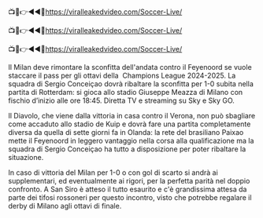 📺📱👉◄◄🔴https://viralleakedvideo.com/Soccer-Live/

📺📱👉◄◄🔴https://viralleakedvideo.com/Soccer-Live/

📺📱👉◄◄🔴https://viralleakedvideo.com/Soccer-Live/

Il Milan deve rimontare la sconfitta dell'andata contro il Feyenoord se vuole staccare il pass per gli ottavi della  Champions League 2024-2025. La squadra di Sergio Conceiçao dovrà ribaltare la sconfitta per 1-0 subita nella partita di Rotterdam: si gioca allo stadio Giuseppe Meazza di Milano con fischio d’inizio alle ore 18:45. Diretta TV e streaming su Sky e Sky GO.


Il Diavolo, che viene dalla vittoria in casa contro il Verona, non può sbagliare come accaduto allo stadio de Kuip e dovrà fare una partita completamente diversa da quella di sette giorni fa in Olanda: la rete del brasiliano Paixao mette il Feyenoord in leggero vantaggio nella corsa alla qualificazione ma la squadra di Sergio Conceiçao ha tutto a disposizione per poter ribaltare la situazione.

In caso di vittoria del Milan per 1-0 o con gol di scarto si andrà ai supplementari, ed eventualmente ai rigori, per la perfetta parità nel doppio confronto. A San Siro è atteso il tutto esaurito e c'è grandissima attesa da parte dei tifosi rossoneri per questo incontro, visto che potrebbe regalare il derby di Milano agli ottavi di finale.

